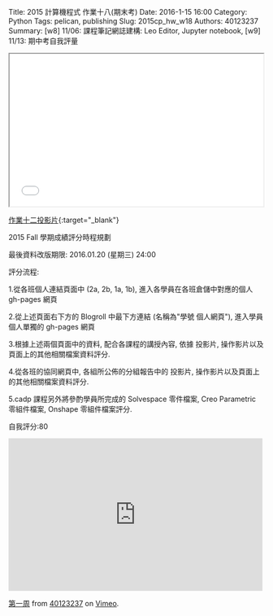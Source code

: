 Title: 2015 計算機程式 作業十八(期末考)
Date: 2016-1-15 16:00
Category: Python
Tags: pelican, publishing
Slug: 2015cp_hw_w18
Authors: 40123237
Summary: [w8] 11/06: 課程筆記網誌建構: Leo Editor, Jupyter notebook, [w9] 11/13: 期中考自我評量





<iframe src="40123237_cp_w18_p.html" width="500" height="300"></iframe>

[作業十二投影片](40123237_cp_w18_p.html){:target="_blank"}


2015 Fall 學期成績評分時程規劃

最後資料改版期限: 2016.01.20 (星期三) 24:00

評分流程:

1.從各班個人連結頁面中 (2a, 2b, 1a, 1b), 進入各學員在各班倉儲中對應的個人 gh-pages 網頁


2.從上述頁面右下方的 Blogroll 中最下方連結 (名稱為"學號 個人網頁"), 進入學員個人單獨的 gh-pages 網頁


3.根據上述兩個頁面中的資料, 配合各課程的講授內容, 依據 投影片, 操作影片以及頁面上的其他相關檔案資料評分.


4.從各班的協同網頁中, 各組所公佈的分組報告中的 投影片, 操作影片以及頁面上的其他相關檔案資料評分.



5.cadp 課程另外將參酌學員所完成的 Solvespace 零件檔案, Creo Parametric 零組件檔案, Onshape 零組件檔案評分.


自我評分:80




<iframe src="https://player.vimeo.com/video/151750352" width="500" height="300" frameborder="0" webkitallowfullscreen mozallowfullscreen allowfullscreen></iframe>
<p><a href="https://vimeo.com/151750352">第一周</a> from <a href="https://vimeo.com/user40271183">40123237</a> on <a href="https://vimeo.com">Vimeo</a>.</p>

  